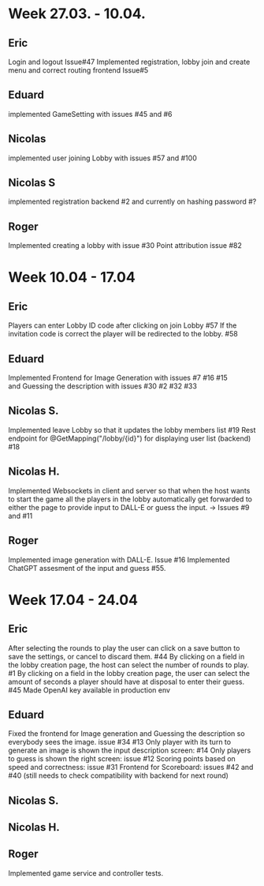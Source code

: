 # Week 27.03. - 10.04.

## Eric
Login and logout Issue#47
Implemented registration, lobby join and create menu and correct routing frontend Issue#5

## Eduard 
implemented GameSetting with issues #45 and #6

## Nicolas
implemented user joining Lobby with issues #57 and #100

## Nicolas S
implemented registration backend #2 and currently on hashing password #?

## Roger
Implemented creating a lobby with issue #30
Point attribution issue #82

# Week 10.04 - 17.04

## Eric
Players can enter Lobby ID code after clicking on join Lobby #57
If the invitation code is correct the player will be redirected to the lobby. #58

## Eduard
Implemented Frontend for Image Generation with issues #7 #16 #15  
and Guessing the description with issues #30 #2 #32 #33

## Nicolas S.
Implemented leave Lobby so that it updates the lobby members list #19
Rest endpoint for @GetMapping("/lobby/{id}") for displaying user list (backend) #18


## Nicolas H.
Implemented Websockets in client and server so that when the host wants to start the game 
all the players in the lobby automatically get forwarded to either the page to provide input to DALL-E or guess the input.
-> Issues #9 and #11

## Roger
Implemented image generation with DALL-E. Issue #16
Implemented ChatGPT assesment of the input and guess #55.

# Week 17.04 - 24.04

## Eric
After selecting the rounds to play the user can click on a save button to save the settings, or cancel to discard them. #44
By clicking on a field in the lobby creation page, the host can select the number of rounds to play. #1
By clicking on a field in the lobby creation page, the user can select the amount of seconds a player should have at disposal to enter their guess. #45
Made OpenAI key available in production env


## Eduard
Fixed the frontend for Image generation and Guessing the description so everybody sees the image. issue #34 #13
Only player with its turn to generate an image is shown the input description screen: #14
Only players to guess is shown the right screen: issue #12
Scoring points based on speed and correctness: issue #31
Frontend for Scoreboard: issues #42 and #40 (still needs to check compatibility with backend for next round)


## Nicolas S.



## Nicolas H.


## Roger
Implemented game service and controller tests.